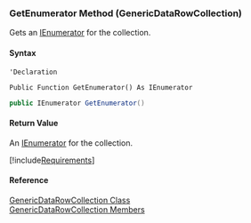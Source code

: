 ﻿### GetEnumerator Method (GenericDataRowCollection)

Gets an [IEnumerator](ms-help://MS.NETFrameworkSDKv1.1/cpref/html/frlrfsystemcollectionsienumeratorclasstopic.htm) for the collection.

#### Syntax

```vbnet
'Declaration

Public Function GetEnumerator() As IEnumerator
```

```csharp
public IEnumerator GetEnumerator()
```

#### Return Value

An [IEnumerator](ms-help://MS.NETFrameworkSDKv1.1/cpref/html/frlrfsystemcollectionsienumeratorclasstopic.htm) for the collection.

[!include[Requirements](../partials/requirements.md)]

#### Reference

[GenericDataRowCollection Class](fcSDK~FChoice.Foundation.GenericDataRowCollection.md)  
[GenericDataRowCollection Members](fcSDK~FChoice.Foundation.GenericDataRowCollection_members.md)